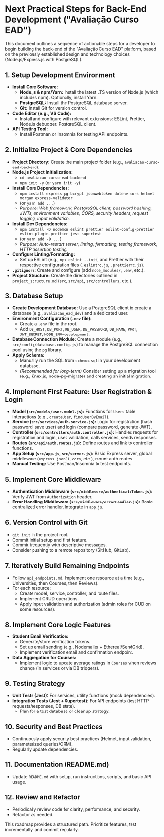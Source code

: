 # Next Practical Steps for Back-End Development ("Avaliação Curso EAD")

This document outlines a sequence of actionable steps for a developer to begin building the back-end of the "Avaliação Curso EAD" platform, based on the previously established design and technology choices (Node.js/Express.js with PostgreSQL).

## 1. Setup Development Environment

*   **Install Core Software:**
    *   **Node.js & npm/Yarn:** Install the latest LTS version of Node.js (which includes npm). Optionally, install Yarn.
    *   **PostgreSQL:** Install the PostgreSQL database server.
    *   **Git:** Install Git for version control.
*   **Code Editor (e.g., VS Code):**
    *   Install and configure with relevant extensions: ESLint, Prettier, Node.js debugger, PostgreSQL client.
*   **API Testing Tool:**
    *   Install Postman or Insomnia for testing API endpoints.

## 2. Initialize Project & Core Dependencies

*   **Project Directory:** Create the main project folder (e.g., `avaliacao-curso-ead-backend`).
*   **Node.js Project Initialization:**
    *   `cd avaliacao-curso-ead-backend`
    *   `npm init -y` (or `yarn init -y`)
*   **Install Core Dependencies:**
    *   `npm install express pg bcrypt jsonwebtoken dotenv cors helmet morgan express-validator`
    *   (or `yarn add ...`)
    *   *Purpose: Web framework, PostgreSQL client, password hashing, JWTs, environment variables, CORS, security headers, request logging, input validation.*
*   **Install Dev Dependencies:**
    *   `npm install -D nodemon eslint prettier eslint-config-prettier eslint-plugin-prettier jest supertest`
    *   (or `yarn add -D ...`)
    *   *Purpose: Auto-restart server, linting, formatting, testing framework, HTTP assertion testing.*
*   **Configure Linting/Formatting:**
    *   Set up ESLint (e.g., `npx eslint --init`) and Prettier with their respective configuration files (`.eslintrc.js`, `.prettierrc.js`).
*   **`.gitignore`:** Create and configure (add `node_modules/`, `.env`, etc.).
*   **Project Structure:** Create the directories outlined in `project_structure.md` (`src`, `src/api`, `src/controllers`, etc.).

## 3. Database Setup

*   **Create Development Database:** Use a PostgreSQL client to create a database (e.g., `avaliacao_ead_dev`) and a dedicated user.
*   **Environment Configuration (`.env` file):**
    *   Create a `.env` file in the root.
    *   Add `DB_HOST`, `DB_PORT`, `DB_USER`, `DB_PASSWORD`, `DB_NAME`, `PORT`, `JWT_SECRET`, `NODE_ENV=development`.
*   **Database Connection Module:** Create a module (e.g., `src/config/database.config.js`) to manage the PostgreSQL connection pool using the `pg` library.
*   **Apply Schema:**
    *   Manually run the SQL from `schema.sql` in your development database.
    *   *(Recommended for long-term)* Consider setting up a migration tool (e.g., Knex.js, node-pg-migrate) and creating an initial migration.

## 4. Implement First Feature: User Registration & Login

*   **Model (`src/models/user.model.js`):** Functions for `Users` table interactions (e.g., `createUser`, `findUserByEmail`).
*   **Service (`src/services/auth.service.js`):** Logic for registration (hash password, save user) and login (compare password, generate JWT).
*   **Controller (`src/controllers/auth.controller.js`):** Handles requests for registration and login, uses validation, calls services, sends responses.
*   **Routes (`src/api/auth.routes.js`):** Define routes and link to controller functions.
*   **App Setup (`src/app.js`, `src/server.js`):** Basic Express server, global middleware (`express.json()`, `cors`, etc.), mount auth routes.
*   **Manual Testing:** Use Postman/Insomnia to test endpoints.

## 5. Implement Core Middleware

*   **Authentication Middleware (`src/middleware/authenticateToken.js`):** Verify JWT from `Authorization` header.
*   **Error Handling Middleware (`src/middleware/errorHandler.js`):** Basic centralized error handler. Integrate in `app.js`.

## 6. Version Control with Git

*   `git init` in the project root.
*   Commit initial setup and first feature.
*   Commit frequently with descriptive messages.
*   Consider pushing to a remote repository (GitHub, GitLab).

## 7. Iteratively Build Remaining Endpoints

*   Follow `api_endpoints.md`. Implement one resource at a time (e.g., Universities, then Courses, then Reviews).
*   For each resource:
    *   Create model, service, controller, and route files.
    *   Implement CRUD operations.
    *   Apply input validation and authorization (admin roles for CUD on some resources).

## 8. Implement Core Logic Features

*   **Student Email Verification:**
    *   Generate/store verification tokens.
    *   Set up email sending (e.g., Nodemailer + Ethereal/SendGrid).
    *   Implement verification email and confirmation endpoint.
*   **Data Aggregation for Courses:**
    *   Implement logic to update average ratings in `Courses` when reviews change (in services or via DB triggers).

## 9. Testing Strategy

*   **Unit Tests (Jest):** For services, utility functions (mock dependencies).
*   **Integration Tests (Jest + Supertest):** For API endpoints (test HTTP requests/responses, DB state).
    *   Plan for a test database or cleanup strategy.

## 10. Security and Best Practices

*   Continuously apply security best practices (Helmet, input validation, parameterized queries/ORM).
*   Regularly update dependencies.

## 11. Documentation (README.md)

*   Update `README.md` with setup, run instructions, scripts, and basic API usage.

## 12. Review and Refactor

*   Periodically review code for clarity, performance, and security.
*   Refactor as needed.

This roadmap provides a structured path. Prioritize features, test incrementally, and commit regularly.
